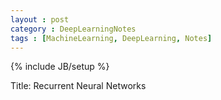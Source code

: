 ```yaml
---
layout : post
category : DeepLearningNotes
tags : [MachineLearning, DeepLearning, Notes]
---
```


{% include JB/setup %}

Title: Recurrent Neural Networks


